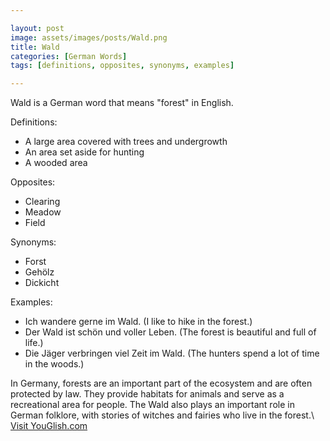 ```yaml
---

layout: post
image: assets/images/posts/Wald.png
title: Wald
categories: [German Words]
tags: [definitions, opposites, synonyms, examples]

---
```


Wald is a German word that means "forest" in English.

Definitions:
- A large area covered with trees and undergrowth
- An area set aside for hunting
- A wooded area

Opposites:
- Clearing
- Meadow
- Field

Synonyms:
- Forst
- Gehölz
- Dickicht

Examples:
- Ich wandere gerne im Wald. (I like to hike in the forest.)
- Der Wald ist schön und voller Leben. (The forest is beautiful and full of life.)
- Die Jäger verbringen viel Zeit im Wald. (The hunters spend a lot of time in the woods.)

In Germany, forests are an important part of the ecosystem and are often protected by law. They provide habitats for animals and serve as a recreational area for people. The Wald also plays an important role in German folklore, with stories of witches and fairies who live in the forest.\ <a id="yg-widget-0" class="youglish-widget" data-query="Wald" data-lang="german" data-components="8412" data-auto-start="0" data-bkg-color="theme_light" data-title="How%20to%20pronounce%20Wald%20in%20German"  rel="nofollow" href="https://youglish.com">Visit YouGlish.com</a><script async src="https://youglish.com/public/emb/widget.js" charset="utf-8"></script>